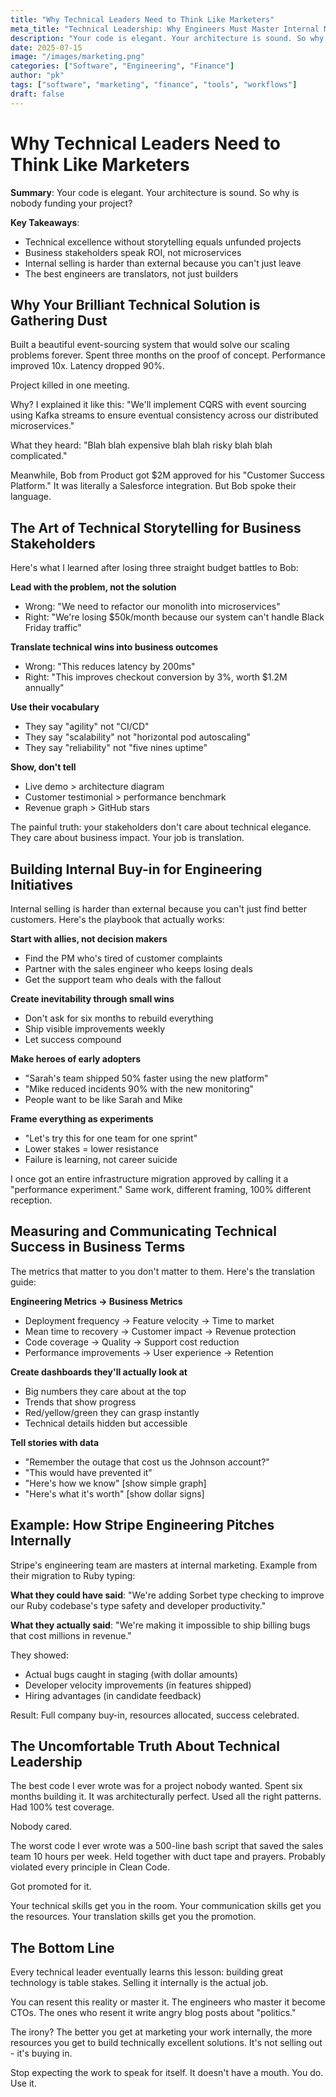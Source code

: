 ```yaml
---
title: "Why Technical Leaders Need to Think Like Marketers"
meta_title: "Technical Leadership: Why Engineers Must Master Internal Marketing"
description: "Your code is elegant. Your architecture is sound. So why is nobody funding your project? Learn how to sell technical initiatives internally."
date: 2025-07-15
image: "/images/marketing.png"
categories: ["Software", "Engineering", "Finance"]
author: "pk"
tags: ["software", "marketing", "finance", "tools", "workflows"]
draft: false
---
```


# Why Technical Leaders Need to Think Like Marketers

**Summary**: Your code is elegant. Your architecture is sound. So why is nobody funding your project?

**Key Takeaways**:
- Technical excellence without storytelling equals unfunded projects
- Business stakeholders speak ROI, not microservices
- Internal selling is harder than external because you can't just leave
- The best engineers are translators, not just builders

## Why Your Brilliant Technical Solution is Gathering Dust

Built a beautiful event-sourcing system that would solve our scaling problems forever. Spent three months on the proof of concept. Performance improved 10x. Latency dropped 90%.

Project killed in one meeting.

Why? I explained it like this: "We'll implement CQRS with event sourcing using Kafka streams to ensure eventual consistency across our distributed microservices."

What they heard: "Blah blah expensive blah blah risky blah blah complicated."

Meanwhile, Bob from Product got $2M approved for his "Customer Success Platform." It was literally a Salesforce integration. But Bob spoke their language.

## The Art of Technical Storytelling for Business Stakeholders

Here's what I learned after losing three straight budget battles to Bob:

**Lead with the problem, not the solution**
- Wrong: "We need to refactor our monolith into microservices"
- Right: "We're losing $50k/month because our system can't handle Black Friday traffic"

**Translate technical wins into business outcomes**
- Wrong: "This reduces latency by 200ms"
- Right: "This improves checkout conversion by 3%, worth $1.2M annually"

**Use their vocabulary**
- They say "agility" not "CI/CD"
- They say "scalability" not "horizontal pod autoscaling"
- They say "reliability" not "five nines uptime"

**Show, don't tell**
- Live demo > architecture diagram
- Customer testimonial > performance benchmark
- Revenue graph > GitHub stars

The painful truth: your stakeholders don't care about technical elegance. They care about business impact. Your job is translation.

## Building Internal Buy-in for Engineering Initiatives

Internal selling is harder than external because you can't just find better customers. Here's the playbook that actually works:

**Start with allies, not decision makers**
- Find the PM who's tired of customer complaints
- Partner with the sales engineer who keeps losing deals
- Get the support team who deals with the fallout

**Create inevitability through small wins**
- Don't ask for six months to rebuild everything
- Ship visible improvements weekly
- Let success compound

**Make heroes of early adopters**
- "Sarah's team shipped 50% faster using the new platform"
- "Mike reduced incidents 90% with the new monitoring"
- People want to be like Sarah and Mike

**Frame everything as experiments**
- "Let's try this for one team for one sprint"
- Lower stakes = lower resistance
- Failure is learning, not career suicide

I once got an entire infrastructure migration approved by calling it a "performance experiment." Same work, different framing, 100% different reception.

## Measuring and Communicating Technical Success in Business Terms

The metrics that matter to you don't matter to them. Here's the translation guide:

**Engineering Metrics → Business Metrics**
- Deployment frequency → Feature velocity → Time to market
- Mean time to recovery → Customer impact → Revenue protection
- Code coverage → Quality → Support cost reduction
- Performance improvements → User experience → Retention

**Create dashboards they'll actually look at**
- Big numbers they care about at the top
- Trends that show progress
- Red/yellow/green they can grasp instantly
- Technical details hidden but accessible

**Tell stories with data**
- "Remember the outage that cost us the Johnson account?"
- "This would have prevented it"
- "Here's how we know" [show simple graph]
- "Here's what it's worth" [show dollar signs]

## Example: How Stripe Engineering Pitches Internally

Stripe's engineering team are masters at internal marketing. Example from their migration to Ruby typing:

**What they could have said**: "We're adding Sorbet type checking to improve our Ruby codebase's type safety and developer productivity."

**What they actually said**: "We're making it impossible to ship billing bugs that cost millions in revenue."

They showed:
- Actual bugs caught in staging (with dollar amounts)
- Developer velocity improvements (in features shipped)
- Hiring advantages (in candidate feedback)

Result: Full company buy-in, resources allocated, success celebrated.

## The Uncomfortable Truth About Technical Leadership

The best code I ever wrote was for a project nobody wanted. Spent six months building it. It was architecturally perfect. Used all the right patterns. Had 100% test coverage.

Nobody cared.

The worst code I ever wrote was a 500-line bash script that saved the sales team 10 hours per week. Held together with duct tape and prayers. Probably violated every principle in Clean Code.

Got promoted for it.

Your technical skills get you in the room. Your communication skills get you the resources. Your translation skills get you the promotion.

## The Bottom Line

Every technical leader eventually learns this lesson: building great technology is table stakes. Selling it internally is the actual job.

You can resent this reality or master it. The engineers who master it become CTOs. The ones who resent it write angry blog posts about "politics."

The irony? The better you get at marketing your work internally, the more resources you get to build technically excellent solutions. It's not selling out - it's buying in.

Stop expecting the work to speak for itself. It doesn't have a mouth. You do. Use it.